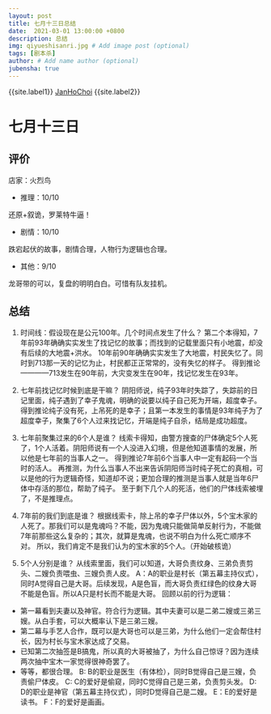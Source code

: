 ```yaml
---
layout: post
title: 七月十三日总结
date:  2021-03-01 13:00:00 +0800
description: 总结
img: qiyueshisanri.jpg # Add image post (optional)
tags: [剧本杀]
author: # Add name author (optional)
jubensha: true
---
```


{{site.label1}} <a href="https://github.com/janhochoi/" target="\_blank">JanHoChoi</a> {{site.label2}}

# 七月十三日

## 评价

店家：火烈鸟

- 推理：10/10

还原+叙诡，罗莱特牛逼！

- 剧情：10/10

跌宕起伏的故事，剧情合理，人物行为逻辑也合理。

- 其他：9/10

龙哥带的可以，复盘的明明白白。可惜有队友挂机。

## 总结

1. 时间线：假设现在是公元100年。几个时间点发生了什么？
第二个本得知，7年前93年确确实实发生了找记忆的故事；而找到的记载里面只有小地震，却没有后续的大地震+洪水。
10年前90年确确实实发生了大地震，村民失忆了。同时到713那一天的记忆为止，村民都正正常常的，没有失忆的样子。
得到推论————713发生在90年前，大灾变发生在90年，找记忆发生在93年。

2. 七年前找记忆时候到底是干嘛？
阴阳师说，纯子93年时失踪了，失踪前的日记里面，纯子遇到了幸子鬼魂，明确的说要以纯子自己死为开端，超度幸子。
得到推论纯子没有死，上吊死的是幸子；且第一本发生的事情是93年纯子为了超度幸子，聚集了6个人过来找记忆，开端是纯子自杀，结局是成功超度。

3. 七年前聚集过来的6个人是谁？
线索卡得知，由警方搜查的尸体确定5个人死了，1个人活着。阴阳师说有一个人没进入幻境，但是他知道事情的发展，所以他是七年前的当事人之一。
得到推论7年前6个当事人中一定有起码一个当时的活人。
再推测，为什么当事人不出来告诉阴阳师当时纯子死亡的真相，可以是他的行为逻辑奇怪，知道却不说；更加合理的推测是当事人就是当年6尸体中存活的那位，帮助了纯子。
至于剩下几个人的死活，他们的尸体线索被埋了，不是推理点。

4. 7年前的我们到底是谁？
根据线索卡，除上吊的幸子尸体以外，5个宝木家的人死了。那我们可以是鬼魂吗？不能，因为鬼魂只能做简单反射行为，不能做7年前那些这么复杂的；其次，就算是鬼魂，也说不明白为什么死亡顺序不对。
所以，我们肯定不是我们认为的宝木家的5个人。（开始破核诡）

5. 5个人分别是谁？
从线索里面，我们可以知道，大哥负责纹身、三弟负责剪头、二嫂负责喂虫、三嫂负责人皮。
A：A的职业是村长（第五幕主持仪式），同时A觉得自己是大哥。后续发现，A是色盲，而大哥负责红绿色的纹身大哥不能是色盲。所以A只是村长而不能是大哥。
回顾以前的行为逻辑：
- 第一幕看到夫妻以及神官。符合行为逻辑。其中夫妻可以是二弟二嫂或三弟三嫂。从白手套，可以大概率认下是三弟三嫂。
- 第二幕与手艺人合作，既可以是大哥也可以是三弟，为什么他们一定会帮住村长，因为村长与宝木家达成了交易。
- 已知第二次抽签是B搞鬼，所以真的大哥被抽了，为什么自己惊讶？因为连续两次抽中宝木一家觉得很神奇罢了。
- 等等，都很合理。
B: B的职业是医生（有体检），同时B觉得自己是三嫂，负责偷尸体皮。
C: C的爱好是偷窥，同时C觉得自己是三弟，负责剪头发。
D: D的职业是神官（第五幕主持仪式），同时D觉得自己是二嫂。
E：E的爱好是读书。
F：F的爱好是画画。
